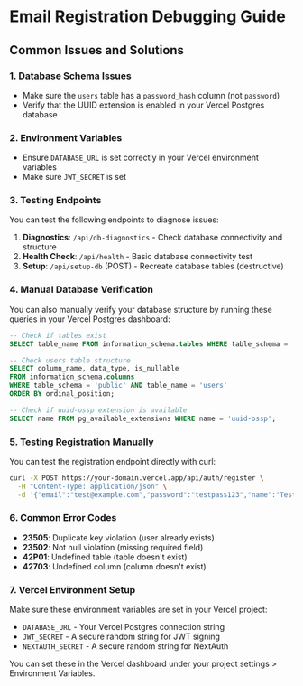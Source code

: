 # Email Registration Debugging Guide

## Common Issues and Solutions

### 1. Database Schema Issues
- Make sure the `users` table has a `password_hash` column (not `password`)
- Verify that the UUID extension is enabled in your Vercel Postgres database

### 2. Environment Variables
- Ensure `DATABASE_URL` is set correctly in your Vercel environment variables
- Make sure `JWT_SECRET` is set

### 3. Testing Endpoints

You can test the following endpoints to diagnose issues:

1. **Diagnostics**: `/api/db-diagnostics` - Check database connectivity and structure
2. **Health Check**: `/api/health` - Basic database connectivity test
3. **Setup**: `/api/setup-db` (POST) - Recreate database tables (destructive)

### 4. Manual Database Verification

You can also manually verify your database structure by running these queries in your Vercel Postgres dashboard:

```sql
-- Check if tables exist
SELECT table_name FROM information_schema.tables WHERE table_schema = 'public';

-- Check users table structure
SELECT column_name, data_type, is_nullable 
FROM information_schema.columns 
WHERE table_schema = 'public' AND table_name = 'users'
ORDER BY ordinal_position;

-- Check if uuid-ossp extension is available
SELECT name FROM pg_available_extensions WHERE name = 'uuid-ossp';
```

### 5. Testing Registration Manually

You can test the registration endpoint directly with curl:

```bash
curl -X POST https://your-domain.vercel.app/api/auth/register \
  -H "Content-Type: application/json" \
  -d '{"email":"test@example.com","password":"testpass123","name":"Test User"}'
```

### 6. Common Error Codes

- **23505**: Duplicate key violation (user already exists)
- **23502**: Not null violation (missing required field)
- **42P01**: Undefined table (table doesn't exist)
- **42703**: Undefined column (column doesn't exist)

### 7. Vercel Environment Setup

Make sure these environment variables are set in your Vercel project:

- `DATABASE_URL` - Your Vercel Postgres connection string
- `JWT_SECRET` - A secure random string for JWT signing
- `NEXTAUTH_SECRET` - A secure random string for NextAuth

You can set these in the Vercel dashboard under your project settings > Environment Variables.